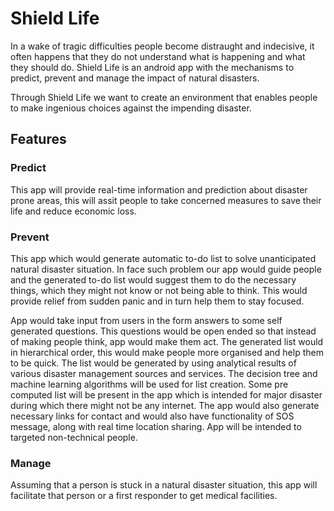 # Shield Life
In a wake of tragic difficulties people become distraught and indecisive, it often happens that they do not understand what is happening and what they should do.
Shield Life is an android app with the mechanisms to predict, prevent and manage the impact of natural disasters. 

Through Shield Life we want to create an environment that enables people to make ingenious choices against the impending disaster. 

## Features
### Predict
This app will provide real-time information and prediction about disaster prone areas, this will assit people to take concerned measures to save their life and reduce economic loss. 

### Prevent
This app which would generate automatic to-do list to solve unanticipated natural disaster situation.
 In face such problem our app would guide people and the generated to-do list would suggest them to do the necessary things, which they might not know or not being able to think. This would provide relief from sudden panic and in turn help them to stay focused.

App would take input from users in the form answers to some self generated questions. This questions would be open ended so that instead of making people think, app would make them act.
The generated list would in hierarchical order, this would make people more organised and help them to be quick.
The list would be generated by using analytical results of various disaster management sources and services. The decision tree and machine learning algorithms will be used for list creation.
Some pre computed list will be present in the app which is intended for major disaster during which there might not be any internet.
The app would also generate necessary links for contact and would also have functionality of SOS message, along with real time location sharing.
App will be intended to targeted non-technical people.

### Manage
Assuming that a person is stuck in a natural disaster situation, this app will facilitate that person or a first responder to get medical facilities.
